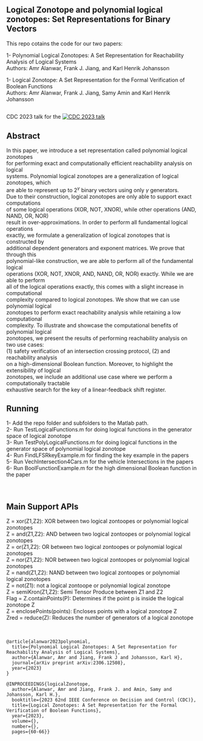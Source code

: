 
## Logical Zonotope and polynomial logical zonotopes: Set Representations for Binary Vectors

This repo cotains the code for our two papers: <br />

1- Polynomial Logical Zonotopes: A Set Representation for Reachability Analysis of Logical Systems <br />
Authors: Amr Alanwar, Frank J. Jiang, and Karl Henrik Johansson  <br />

1- Logical Zonotope: A Set Representation for the Formal Verification of Boolean Functions <br />
Authors: Amr Alanwar, Frank J. Jiang, Samy Amin and Karl Henrik Johansson  <br />

##
CDC 2023 talk for the 
[![CDC 2023 talk](https://img.youtube.com/vi/peyTfhMxBEk/0.jpg)](https://youtu.be/peyTfhMxBEk)

## Abstract
In this paper, we introduce a set representation called polynomial logical zonotopes<br />
 for performing exact and computationally efficient reachability analysis on logical <br />
systems. Polynomial logical zonotopes are a generalization of logical zonotopes, which <br />
are able to represent up to $2^\gamma$ binary vectors using only $\gamma$ generators. <br />
Due to their construction, logical zonotopes are only able to support exact computations<br />
 of some logical operations (XOR, NOT, XNOR), while other operations (AND, NAND, OR, NOR)<br />
 result in over-approximations. In order to perform all fundamental logical operations <br />
exactly, we formulate a generalization of logical zonotopes that is constructed by <br />
additional dependent generators and exponent matrices. We prove that through this <br />
polynomial-like construction, we are able to perform all of the fundamental logical <br />
operations  (XOR, NOT, XNOR, AND, NAND, OR, NOR) exactly. While we are able to perform <br />
all of the logical operations exactly, this comes with a slight increase in computational<br />
 complexity compared to logical zonotopes. We show that we can use polynomial logical <br />
zonotopes to perform exact reachability analysis while retaining a low computational <br />
complexity. To illustrate and showcase the computational benefits of polynomial logical <br />
zonotopes, we present the results of performing reachability analysis on two use cases: <br />
(1) safety verification of an intersection crossing protocol, (2) and reachability analysis <br />
on a high-dimensional Boolean function. Moreover, to highlight the extensibility of logical <br />
zonotopes, we include an additional use case where we perform a computationally tractable <br />
exhaustive search for the key of a linear-feedback shift register.

## Running 
1- Add the repo folder and subfolders to the Matlab path.  <br />
2- Run TestLogicalFunctions.m for doing logical functions in the generator space of logical zonotope <br />
3- Run TestPolyLogicalFunctions.m for doing logical functions in the generator space of polynomial logical zonotope <br />
4- Run FindLFSRkeyExample.m for finding the key example in the papers  <br />
5- Run VechIntersection4Cars.m for the vehicle Intersections in the papers <br />
6- Run BoolFunctionExample.m for the high dimensional Boolean function in the paper <br /><br /><br/> 

## Main Support APIs
Z = xor(Z1,Z2): XOR between two logical zontoopes or polynomial logical zonotopes <br />
Z = and(Z1,Z2): AND between two logical zontoopes or polynomial logical zonotopes <br />
Z = or(Z1,Z2): OR between two logical zontoopes or polynomial logical zonotopes <br />
Z = nor(Z1,Z2): NOR between two logical zontoopes or polynomial logical zonotopes <br />
Z = nand(Z1,Z2): NAND between two logical zontoopes or polynomial logical zonotopes <br />
Z = not(Z1): not a logical zontoope or polynomial logical zonotope <br />
Z = semiKron(Z1,Z2): Semi Tensor Produce between Z1 and Z2 <br />
Flag = Z.containPoints(P): Determines if the point p is inside the logical zonotope Z <br />
Z = enclosePoints(points): Encloses points with a logical zonotope Z <br />
Zred = reduce(Z): Reduces the number of generators of a logical zonotope  <br />
<br /><br />


```
@article{alanwar2023polynomial,
  title={Polynomial Logical Zonotopes: A Set Representation for Reachability Analysis of Logical Systems},
  author={Alanwar, Amr and Jiang, Frank J and Johansson, Karl H},
  journal={arXiv preprint arXiv:2306.12508},
  year={2023}
}
```

```
@INPROCEEDINGS{logicalZonotope,
  author={Alanwar, Amr and Jiang, Frank J. and Amin, Samy and Johansson, Karl H.},
  booktitle={2023 62nd IEEE Conference on Decision and Control (CDC)}, 
  title={Logical Zonotopes: A Set Representation for the Formal Verification of Boolean Functions}, 
  year={2023},
  volume={},
  number={},
  pages={60-66}}

```
